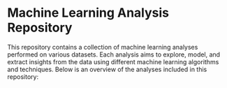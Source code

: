 # Machine Learning Analysis Repository
This repository contains a collection of machine learning analyses performed on various datasets. 
Each analysis aims to explore, model, and extract insights from the data using different machine learning algorithms and techniques. Below is an overview of the analyses included in this repository:
